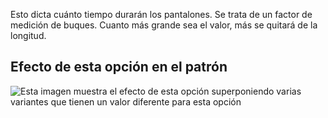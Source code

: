 Esto dicta cuánto tiempo durarán los pantalones. Se trata de un factor de medición de buques. Cuanto más grande sea el valor, más se quitará de la longitud.

## Efecto de esta opción en el patrón

![Esta imagen muestra el efecto de esta opción superponiendo varias variantes que tienen un valor diferente para esta opción](waralee\_legshortening\_sample.svg "Efecto de esta opción en el patrón")
